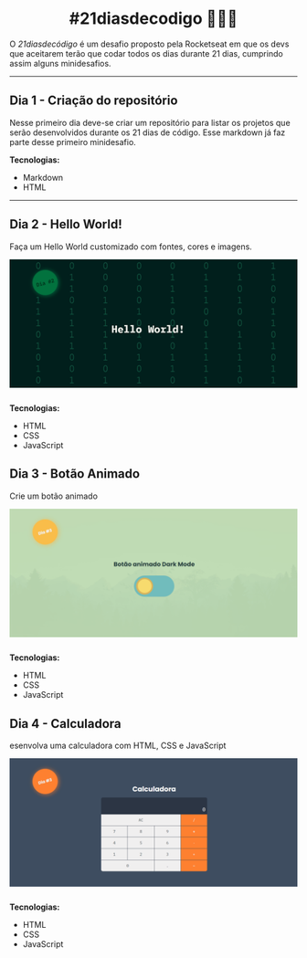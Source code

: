 <h1 style="text-align: center; font-weight: bold">#21diasdecodigo 👨🏽‍💻</h1>
O <em>21diasdecódigo</em> é um desafio proposto pela Rocketseat em que os devs que aceitarem terão que codar todos os dias durante 21 dias, cumprindo assim alguns minidesafios.

---

## Dia 1 - Criação do repositório

Nesse primeiro dia deve-se criar um repositório para listar os projetos que serão desenvolvidos durante os 21 dias de código. Esse markdown já faz parte desse primeiro minidesafio.

**Tecnologias:**

- Markdown
- HTML

---

## Dia 2 - Hello World!

Faça um Hello World customizado com fontes, cores e imagens.

<img src="./public/day2.gif" style="margin-bottom: 10px;">

**Tecnologias:**

- HTML
- CSS
- JavaScript

## Dia 3 - Botão Animado

Crie um botão animado

<img src="./public/day3.gif" style="margin-bottom: 10px;">

**Tecnologias:**

- HTML
- CSS
- JavaScript

## Dia 4 - Calculadora

esenvolva uma calculadora com HTML, CSS e JavaScript

<img src="./public/day4.gif" style="margin-bottom: 10px;">

**Tecnologias:**

- HTML
- CSS
- JavaScript
